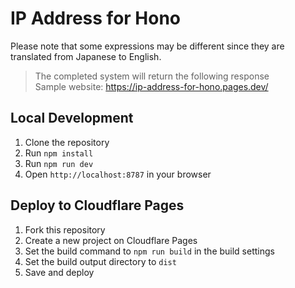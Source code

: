 # IP Address for Hono

Please note that some expressions may be different since they are translated from Japanese to English.

> The completed system will return the following response  
> Sample website: https://ip-address-for-hono.pages.dev/

## Local Development

1. Clone the repository
2. Run `npm install`
3. Run `npm run dev`
4. Open `http://localhost:8787` in your browser

## Deploy to Cloudflare Pages

1. Fork this repository
2. Create a new project on Cloudflare Pages
3. Set the build command to `npm run build` in the build settings
4. Set the build output directory to `dist`
5. Save and deploy

